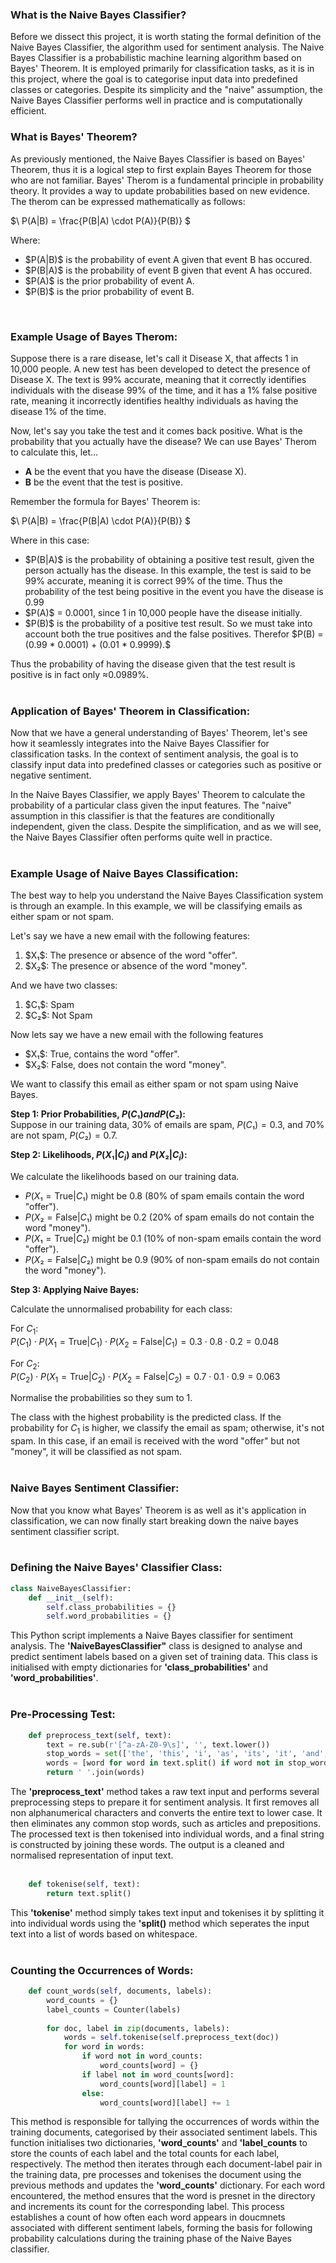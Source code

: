 ### What is the Naive Bayes Classifier? 
Before we dissect this project, it is worth stating the formal definition of the Naive Bayes Classifier, the algorithm used for sentiment analysis. The Naive Bayes Classifier is a probabilistic machine learning algorithm based on Bayes' Theorem. It is employed primarily for classification tasks, as it is in this project, where the goal is to categorise input data into predefined classes or categories. Despite its simplicity and the "naive" assumption, the Naive Bayes Classifier performs well in practice and is computationally efficient.
<br>

### What is Bayes' Theorem?
As previously mentioned, the Naive Bayes Classifier is based on Bayes' Theorem, thus it is a logical step to first explain Bayes Theorem for those who are not familiar. Bayes' Therom is a fundamental principle in probability theory. It provides a way to update probabilities based on new evidence. The therom can be expressed mathematically as follows:

$\ P(A|B) = \frac{P(B|A) \cdot P(A)}{P(B)} \$

Where:
<ul>
  <li>$P(A|B)$ is the probability of event A given that event B has occured.</li>
  <li>$P(B|A)$ is the probability of event B given that event A has occured.</li>
  <li>$P(A)$ is the prior probability of event A.</li>
  <li>$P(B)$ is the prior probability of event B.</li>
</ul>
<br>

### Example Usage of Bayes Therom:
Suppose there is a rare disease, let's call it Disease X, that affects 1 in 10,000 people. A new test has been developed to detect the presence of Disease X. The text is 99% accurate, meaning that it correctly identifies individuals with the disease 99% of the time, and it has a 1% false positive rate, meaning it incorrectly identifies healthy individuals as having the disease 1% of the time.

Now, let's say you take the test and it comes back positive. What is the probability that you actually have the disease? We can use Bayes' Therom to calculate this, let...

<ul>
  <li><strong>A</strong> be the event that you have the disease (Disease X).</li>
  <li><strong>B</strong> be the event that the test is positive.</li>
</ul>

Remember the formula for Bayes' Theorem is:

$\ P(A|B) = \frac{P(B|A) \cdot P(A)}{P(B)} \$

Where in this case:
<ul>
  <li>$P(B|A)$ is the probability of obtaining a positive test result, given the person actually has the disease. In this example, the test is said to be 99% accurate, meaning it is correct 99% of the time. Thus the probability of the test being positive in the event you have the disease is 0.99</li>
  <li>$P(A)$ = 0.0001, since 1 in 10,000 people have the disease initially.</li>
  <li>$P(B)$ is the probability of a positive test result. So we must take into account both the true positives and the false positives. Therefor $P(B) = (0.99 * 0.0001) + (0.01 * 0.9999).$</li>
</ul>

Thus the probability of having the disease given that the test result is positive is in fact only ≈0.0989%.
<br>
<br>

### Application of Bayes' Theorem in Classification:
Now that we have a general understanding of Bayes' Theorem, let's see how it seamlessly integrates into the Naive Bayes Classifier for classification tasks. In the context of sentiment analysis, the goal is to classify input data into predefined classes or categories such as positive or negative sentiment.

In the Naive Bayes Classifier, we apply Bayes' Theorem to calculate the probability of a particular class given the input features. The "naive" assumption in this classifier is that the features are conditionally independent, given the class. Despite the simplification, and as we will see, the Naive Bayes Classifier often performs quite well in practice.
<br>
<br>

### Example Usage of Naive Bayes Classification:
The best way to help you understand the Naive Bayes Classification system is through an example. In this example, we will be classifying emails as either spam or not spam. 

Let's say we have a new email with the following features:
<ol>
  <li>$X₁$: The presence or absence of the word "offer".</li>
  <li>$X₂$: The presence or absence of the word "money".</li>
</ol>

And we have two classes:

<ol>
  <li>$C₁$: Spam</li>
  <li>$C₂$: Not Spam</li>
</ol>

Now lets say we have a new email with the following features
<ul>
  <li>$X₁$: True, contains the word "offer".</li>
  <li>$X₂$: False, does not contain the word "money".</li>
</ul>

We want to classify this email as either spam or not spam using Naive Bayes.

<strong>Step 1: Prior Probabilities, $P(C₁) and P(C₂):$</strong><br>
Suppose in our training data, 30% of emails are spam, $P(C₁) = 0.3$, and 70% are not spam, $P(C₂) = 0.7$.

<strong>Step 2: Likelihoods, $P(X₁|C_i)$ and $P(X₂|C_i)$:</strong>

We calculate the likelihoods based on our training data.
- $P(X₁=\text{True}|C₁)$ might be 0.8 (80% of spam emails contain the word "offer").
- $P(X₂=\text{False}|C₁)$ might be 0.2 (20% of spam emails do not contain the word "money").
- $P(X₁=\text{True}|C₂)$ might be 0.1 (10% of non-spam emails contain the word "offer").
- $P(X₂=\text{False}|C₂)$ might be 0.9 (90% of non-spam emails do not contain the word "money").

<strong>Step 3: Applying Naive Bayes:</strong><br>

Calculate the unnormalised probability for each class:<br>

For $C_1$:<br>
$P(C_1) \cdot P(X_1=\text{True}|C_1) \cdot P(X_2=\text{False}|C_1) = 0.3 \cdot 0.8 \cdot 0.2 = 0.048$<br>

For $C_2$:<br>
$P(C_2) \cdot P(X_1=\text{True}|C_2) \cdot P(X_2=\text{False}|C_2) = 0.7 \cdot 0.1 \cdot 0.9 = 0.063$<br>

Normalise the probabilities so they sum to 1.<br>

The class with the highest probability is the predicted class. If the probability for $C_1$ is higher, we classify the email as spam; otherwise, it's not spam. In this case, if an email is received with the word "offer" but not "money", it will be classified as not spam.
<br>
<br>
### Naive Bayes Sentiment Classifier:
Now that you know what Bayes' Theorem is as well as it's application in classification, we can now finally start breaking down the naive bayes sentiment classifier script. 
<br>
<br>
### Defining the Naive Bayes' Classifier Class:
```python
class NaiveBayesClassifier:
    def __init__(self):
        self.class_probabilities = {}
        self.word_probabilities = {}
```
This Python script implements a Naive Bayes classifier for sentiment analysis. The <strong>'NaiveBayesClassifier"</strong> class is designed to analyse and predict sentiment labels based on a given set of training data. This class is initialised with empty dictionaries for <strong>'class_probabilities'</strong> and <strong>'word_probabilities'</strong>. 
<br>
<br>
### Pre-Processing Test:
```python
    def preprocess_text(self, text):
        text = re.sub(r'[^a-zA-Z0-9\s]', '', text.lower())
        stop_words = set(['the', 'this', 'i', 'as', 'its', 'it', 'and', 'is', 'for', 'in', 'of', 'to', 'with', 'on', 'at', 'by', 'an', 'product'])
        words = [word for word in text.split() if word not in stop_words]
        return ' '.join(words)
```
The <strong>'preprocess_text'</strong> method takes a raw text input and performs several preprocessing steps to prepare it for sentiment analysis. It first removes all non alphanumerical characters and converts the entire text to lower case. It then eliminates any common stop words, such as articles and prepositions. The processed text is then tokenised into individual words, and a final string is constructed by joining these words. The output is a cleaned and normalised representation of input text.
<br>
<br>
```python
    def tokenise(self, text):
        return text.split()
```
This <strong>'tokenise'</strong> method simply takes text input and tokenises it by splitting it into individual words using the <strong>'split()</strong> method which seperates the input text into a list of words based on whitespace.
<br>
<br>
### Counting the Occurrences of Words:
```python
    def count_words(self, documents, labels):
        word_counts = {}
        label_counts = Counter(labels)
        
        for doc, label in zip(documents, labels):
            words = self.tokenise(self.preprocess_text(doc))
            for word in words:
                if word not in word_counts:
                    word_counts[word] = {}
                if label not in word_counts[word]:
                    word_counts[word][label] = 1
                else:
                    word_counts[word][label] += 1
```
This method is responsible for tallying the occurrences of words within the training documents, categorised by their associated sentiment labels. This function initialises two dictionaries, <strong>'word_counts'</strong> and <strong>'label_counts</strong> to store the counts of each label and the total counts for each label, respectively. The method then iterates through each document-label pair in the training data, pre processes and tokenises the document using the previous methods and updates the <strong>'word_counts'</strong> dictionary. For each word encountered, the method ensures that the word is presnet in the directory and increments its count for the corresponding label. This process establishes a count of how often each word appears in doucmnets associated with different sentiment labels, forming the basis for following probability calculations during the training phase of the Naive Bayes classifier. 

